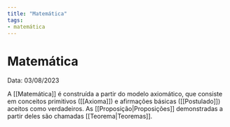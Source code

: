```yaml
---
title: "Matemática"
tags:
- matemática
---
```

# Matemática

Data: 03/08/2023

A [[Matemática]] é construída a partir do modelo axiomático, que consiste em conceitos primitivos ([[Axioma]]) e afirmações básicas ([[Postulado]]) aceitos como verdadeiros. As [[Proposição|Proposições]] demonstradas a partir deles são chamadas [[Teorema|Teoremas]].